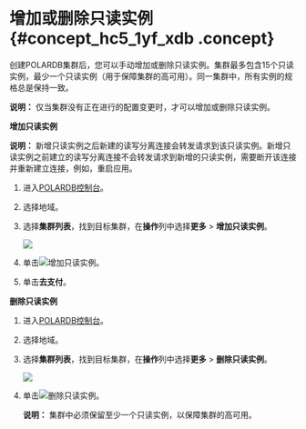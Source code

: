 # 增加或删除只读实例 {#concept_hc5_1yf_xdb .concept}

创建POLARDB集群后，您可以手动增加或删除只读实例。集群最多包含15个只读实例，最少一个只读实例（用于保障集群的高可用）。同一集群中，所有实例的规格总是保持一致。

**说明：** 仅当集群没有正在进行的配置变更时，才可以增加或删除只读实例。

**增加只读实例**

**说明：** 新增只读实例之后新建的读写分离连接会转发请求到该只读实例。新增只读实例之前建立的读写分离连接不会转发请求到新增的只读实例，需要断开该连接并重新建立连接，例如，重启应用。

1.  进入[POLARDB控制台](https://polardb.console.aliyun.com/)。
2.  选择地域。
3.  选择**集群列表**，找到目标集群，在**操作**列中选择**更多** \> **增加只读实例**。

    ![](http://static-aliyun-doc.oss-cn-hangzhou.aliyuncs.com/assets/img/13773/153931540213618_zh-CN.png)

4.  单击![](http://static-aliyun-doc.oss-cn-hangzhou.aliyuncs.com/assets/img/13773/15393154033597_zh-CN.jpg)增加只读实例。
5.  单击**去支付**。

**删除只读实例**

1.  进入[POLARDB控制台](https://polardb.console.aliyun.com/)。
2.  选择地域。
3.  选择**集群列表**，找到目标集群，在**操作**列中选择**更多** \> **删除只读实例**。

    ![](http://static-aliyun-doc.oss-cn-hangzhou.aliyuncs.com/assets/img/13773/153931540313619_zh-CN.png)

4.  单击![](http://static-aliyun-doc.oss-cn-hangzhou.aliyuncs.com/assets/img/13773/15393154033601_zh-CN.png)删除只读实例。

    **说明：** 集群中必须保留至少一个只读实例，以保障集群的高可用。


